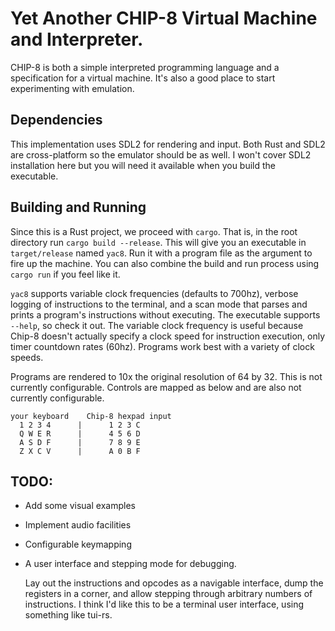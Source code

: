 # Yet Another CHIP-8 Virtual Machine and Interpreter.

CHIP-8 is both a simple interpreted programming language and a specification for
a virtual machine. It's also a good place to start experimenting with
emulation.

## Dependencies

This implementation uses SDL2 for rendering and input. Both Rust and SDL2 are
cross-platform so the emulator should be as well. I won't cover SDL2
installation here but you will need it available when you build the executable.

## Building and Running

Since this is a Rust project, we proceed with `cargo`. That is, in the root
directory run `cargo build --release`. This will give you an executable in
`target/release` named `yac8`. Run it with a program file as the argument to
fire up the machine. You can also combine the build and run process using
`cargo run` if you feel like it.

`yac8` supports variable clock frequencies (defaults to 700hz), verbose logging
of instructions to the terminal, and a scan mode that parses and prints a
program's instructions without executing. The executable supports `--help`,
so check it out. The variable clock frequency is useful because Chip-8 doesn't
actually specify a clock speed for instruction execution, only timer countdown
rates (60hz). Programs work best with a variety of clock speeds.

Programs are rendered to 10x the original resolution of 64 by 32. This is
not currently configurable. Controls are mapped as below and are also not
currently configurable.

    your keyboard    Chip-8 hexpad input
      1 2 3 4      |      1 2 3 C
      Q W E R      |      4 5 6 D
      A S D F      |      7 8 9 E
      Z X C V      |      A 0 B F


## TODO:

* Add some visual examples
* Implement audio facilities
* Configurable keymapping
* A user interface and stepping mode for debugging.

  Lay out the instructions and opcodes as a navigable interface, dump the
  registers in a corner, and allow stepping through arbitrary numbers of
  instructions. I think I'd like this to be a terminal user interface, using
  something like tui-rs.
